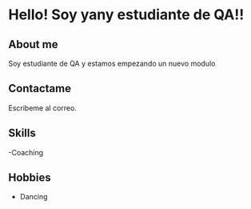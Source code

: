 # Hello! Soy yany estudiante de QA!!
## About me
Soy estudiante de QA y estamos empezando un nuevo modulo
## Contactame 
Escribeme al correo.

## Skills

-Coaching

## Hobbies
- Dancing 

